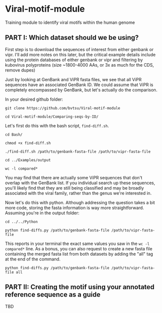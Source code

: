 # Viral-motif-module
Training module to identify viral motifs within the human genome

## PART I: Which dataset should we be using?
First step is to download the sequences of interest from either genbank or vipr. I'll add more notes on this later, but the critical example details include using the protein databases of either genbank or vipr and filtering by kubovirus polyproteins (size ~1800-4000 AAs, or 3x as much for the CDS, remove dupes)

Just by looking at GenBank and ViPR fasta files, we see that all ViPR sequences have an associated GenBank ID.
We could assume that ViPR is completely encompassed by GenBank, but let's actually do the comparison.

In your desired github folder:

```git clone https://github.com/bvtsu/Viral-motif-module```

```cd Viral-motif-module/Comparing-seqs-by-ID/```

Let's first do this with the bash script, ```find-diff.sh```.

```cd Bash/```

```chmod +x find-diff.sh```

```./find-diff.sh /path/to/genbank-fasta-file /path/to/vipr-fasta-file```

```cd ../Examples/output```

```wc -l compared*```

You may find that there are actually some ViPR sequences that don't overlap with the GenBank list. If you individual search up these sequences, you'll likely find that they are still being classified and may be broadly associated with the viral family, rather than the genus we're interested in.

Now let's do this with python. Although addressing the question takes a bit more code, storing the fasta information is way more straightforward. Assuming you're in the output folder:

```cd ../../Python```
 
```python find-diffs.py /path/to/genbank-fasta-file /path/to/vipr-fasta-file```

This reports in your terminal the exact same values you saw in the ```wc -l compared*``` line.
As a bonus, you can also request to create a new fasta file containing the merged fasta list from both datasets by adding the "all" tag at the end of the command.

```python find-diffs.py /path/to/genbank-fasta-file /path/to/vipr-fasta-file all```


## PART II: Creating the motif using your annotated reference sequence as a guide

TBD